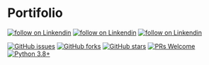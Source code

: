 # Portifolio

<p>
    <a href="https://www.linkedin.com/in/felipe-ramos-oliveira/">
        <img src="https://img.shields.io/badge/LinkedIn-0077B5?style=for-the-badge&logo=linkedin&logoColor=white"
            alt="follow on Linkendin"></a>
    <a href="https://code.visualstudio.com/">
        <img src="https://img.shields.io/badge/Visual_Studio_Code-0078D4?style=for-the-badge&logo=visual%20studio%20code&logoColor=white"
            alt="follow on Linkendin"></a>
    <a href="https://www.python.org/">
        <img src="https://img.shields.io/badge/Python-3776AB?style=for-the-badge&logo=python&logoColor=white"
            alt="follow on Linkendin"></a>

<p/>

[![GitHub issues](https://img.shields.io/github/issues/FelipeRamosOliveira/Portfolio-Python.svg)](https://img.shields.io/github/issues/FelipeRamosOliveira/Portfolio-Python.svg)
[![GitHub forks](https://img.shields.io/github/forks/FelipeRamosOliveira/Portfolio-Python.svg)](https://github.com/FelipeRamosOliveira/Portfolio-Python/network)
[![GitHub stars](https://img.shields.io/github/stars/FelipeRamosOliveira/Portfolio-Python.svg)](https://github.com/FelipeRamosOliveira/Portfolio-Python/stargazers)
[![PRs Welcome](https://img.shields.io/badge/PRs-welcome-brightgreen.svg)](https://github.com/FelipeRamosOliveira/Portfolio-Python/pulls)
[![Python 3.8+](https://img.shields.io/badge/python-3.6+-yellow.svg)](https://www.python.org/downloads/release/python-360/)
